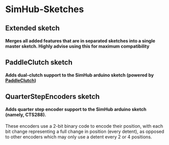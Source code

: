 # SimHub-Sketches

## Extended sketch
#### Merges all added features that are in separated sketches into a single master sketch. Highly advise using this for maximum compatibility

## PaddleClutch sketch
#### Adds dual-clutch support to the SimHub arduino sketch (powered by [PaddleClutch](https://github.com/MorGuux/PaddleClutch))

## QuarterStepEncoders sketch
#### Adds quarter step encoder support to the SimHub arduino sketch (namely, CTS288). 

These encoders use a 2-bit binary code to encode their position, with each bit change representing a full change in position (every detent), as opposed to other encoders which may only use a detent every 2 or 4 positions.
